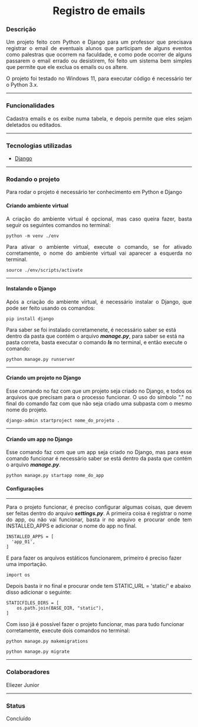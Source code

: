 <h1 align="center">Registro de emails</h1>

<div>
  <h3>Descrição </h3>
  <p align="justify">
    Um projeto feito com Python e Django para um professor que precisava registrar o email de eventuais alunos que participam de alguns eventos como palestras
    que ocorrem na faculdade, e como pode ocorrer de alguns passarem o email errado ou desistirem, foi feito um sistema bem simples que permite que ele exclua
    os emails ou os altere.
  </p>
  <p align="justify">
    O projeto foi testado no Windows 11, para executar código é necessário ter o Python 3.x.
  </p>
</div><hr>

<div>
  <h3>Funcionalidades</h3>
  <p align="justify">
    Cadastra emails e os exibe numa tabela, e depois permite que eles sejam deletados ou editados.
  </p>
</div><hr>

<div>
  <h3>Tecnologias utilizadas</h3>
  <ul>
    <li>
      <a href="https://docs.djangoproject.com/pt-br/4.2/">Django</a>
    </li>
  </ul>
</div><hr>

<div>
  <h3>Rodando o projeto</h3>
  <p align="justify">
    Para rodar o projeto é necessário ter conhecimento em Python e Django
  </p>
  <h4>Criando ambiente virtual</h4>
  <p align="justify">
    A criação do ambiente virtual é opcional, mas caso queira fazer, basta seguir os seguintes comandos no terminal:

  ```
  python -m venv ./env
  ```
  </p>
  <p align="justify">
    Para ativar o ambiente virtual, execute o comando, se for ativado corretamente, o nome do ambiente virtual vai aparecer a esquerda no terminal.

  ```
  source ./env/scripts/activate
  ```
  </p><hr>
  <h4>Instalando o Django</h4>
  <p align="justify">
    Após a criação do ambiente virtual, é necessário instalar o Django, que pode ser feito usando os comandos:

  ```
  pip install django
  ```
  Para saber se foi instalado corretamenete, é necessário saber se está dentro da pasta que contém o arquivo <b><i>manage.py</i></b>, para saber
  se está na pasta correta, basta executar o comando <b><i>ls</i></b> no terminal, e então execute o comando:
  
  ```
  python manage.py runserver
  ```
  </p><hr>
  <h4>Criando um projeto no Django</h4>
  <p align="justify">
    Esse comando no faz com que um projeto seja criado no Django, e todos os arquivos que precisam para o processo funcionar. O uso do símbolo "." no final
    do comando faz com que não seja criado uma subpasta com o mesmo nome do projeto.

  ```
  django-admin startproject nome_do_projeto .
  ```
  </p><hr>
  <h4>Criando um app no Django</h4>
  <p align="justify">
    Esse comando faz com que um app seja criado no Django, mas para esse comando funcionar é necessário saber se está dentro da pasta que contém o arquivo
    <b><i>manage.py</i></b>.
    
  ```
  python manage.py startapp nome_do_app
  ```
  </p>
  </p>
  <h4>Configurações</h4><hr>
  <p align="justify">
    Para o projeto funcionar, é preciso configurar algumas coisas, que devem ser feitas dentro do arquivo <b><i>settings.py</i></b>.
    A primeira coisa é registrar o nome do app, ou não vai funcionar, basta ir no arquivo e procurar onde tem INSTALLED_APPS e adicionar o nome do app
    no final.
    
  ```
  INSTALLED_APPS = [
    'app_01',
  ]
  ```

  E para fazer os arquivos estáticos funcionarem, primeiro é preciso fazer uma importação.

  ```
  import os
  ```

  Depois basta ir no final e procurar onde tem STATIC_URL = 'static/' e abaixo disso adicionar o seguinte:
  
  ```
  STATICFILES_DIRS = [
      os.path.join(BASE_DIR, "static"),
  ]
  ```
  
  Com isso já é possível fazer o projeto funcionar, mas para tudo funcionar corretamente, execute dois comandos no terminal:
  
  ```
  python manage.py makemigrations
  ```

  ```
  python manage.py migrate
  ```
  </p>
</div><hr>

<div>
  <h3>Colaboradores</h3>
  <p>Eliezer Junior</p>
</div><hr>

<div>
  <h3>Status</h3>
  <p>Concluído</p>
</div>
